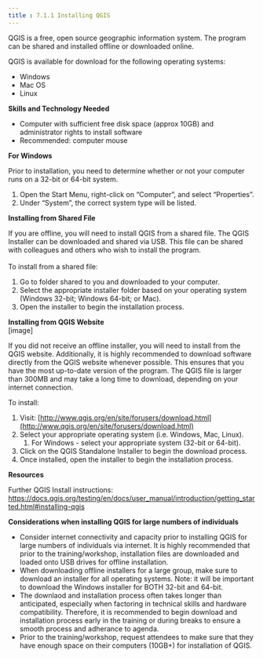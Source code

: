```yaml
---
title : 7.1.1 Installing QGIS
---
```

QGIS is a free, open source geographic information system. The program can be shared and installed offline or downloaded online.



QGIS is available for download for the following operating systems:

* Windows
* Mac OS
* Linux

**Skills and Technology Needed**

* Computer with sufficient free disk space (approx 10GB) and administrator rights to install software
* Recommended: computer mouse


**For Windows**

Prior to installation, you need to determine whether or not your computer runs on a 32-bit or 64-bit system. <br>
1. Open the Start Menu, right-click on “Computer”, and select “Properties”. 
2. Under “System”, the correct system type will be listed. 

**Installing from Shared File**

If you are offline, you will need to install QGIS from a shared file. The QGIS Installer can be downloaded and shared via USB. This file can be shared with colleagues and others who wish to install the program. 
<br><br>
To install from a shared file:<br>
1. Go to folder shared to you and downloaded to your computer.
2. Select the appropriate installer folder based on your operating system (Windows 32-bit; Windows 64-bit; or Mac). 
3. Open the installer to begin the installation process. 



**Installing from QGIS Website**
<br>[image]


If you did not receive an offline installer, you will need to install from the QGIS website. Additionally, it is highly recommended to download software directly from the QGIS website whenever possible. This ensures that you have the most up-to-date version of the program. The QGIS file is larger than 300MB and may take a long time to download, depending on your internet connection. 

To install:
1. Visit: [http://www.qgis.org/en/site/forusers/download.html](http://www.qgis.org/en/site/forusers/download.html) 
2. Select your appropriate operating system (i.e. Windows, Mac, Linux). 
    1. For Windows - select your appropriate system (32-bit or 64-bit). 
3. Click on the QGIS Standalone Installer to begin the download process. 
4. Once installed, open the installer to begin the installation process. 





**Resources**



Further QGIS Install instructions: https://docs.qgis.org/testing/en/docs/user_manual/introduction/getting_started.html#installing-qgis 

**Considerations when installing QGIS for large numbers of individuals**

* Consider internet connectivity and capacity prior to installing QGIS for large numbers of individuals via internet. It is highly recommended that prior to the training/workshop, installation files are downloaded and loaded onto USB drives for offline installation. 
* When downloading offline installers for a large group, make sure to download an installer for all operating systems. Note: it will be important to download the Windows installer for BOTH 32-bit and 64-bit. 
* The downlaod and installation process often takes longer than anticipated, especially when factoring in technical skills and hardware compatibility. Therefore, it is recommended to begin download and installation process early in the training or during breaks to ensure a smooth process and adherance to agenda. 
* Prior to the training/workshop, request attendees to make sure that they have enough space on their computers (10GB+) for installation of QGIS. 






